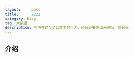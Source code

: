 ```yaml
---
layout:     post
title:      2222
category: blog
tag: 大数据
description: 写博客这个这么古老的行为，还有必要拿出来说吗，我看有。
---
```


## 介绍

